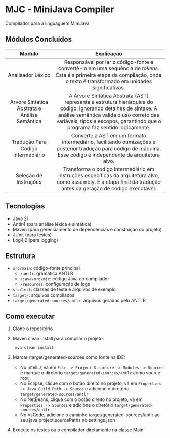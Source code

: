 # MJC - MiniJava Compiler

Compilador para a linguaguem MiniJava

## Módulos Concluídos

|                    Módulo                     |                                                                                                                 Explicação                                                                                                                 |
|:---------------------------------------------:|:------------------------------------------------------------------------------------------------------------------------------------------------------------------------------------------------------------------------------------------:|
|               Analisador Léxico               |                               Responsável por ler o código-fonte e convertê-lo em uma sequência de *tokens*. Esta é a primeira etapa da compilação, onde o texto é transformado em unidades significativas.                                |
| Árvore Sintática Abstrata e Análise Semântica | A Árvore Sintática Abstrata (AST) representa a estrutura hierárquica do código, ignorando detalhes de sintaxe. A análise semântica valida o uso correto das variáveis, tipos e escopos, garantindo que o programa faz sentido logicamente. |
|      Tradução Para Código Intermediário       |                                      Converte a AST em um formato intermediário, facilitando otimizações e posterior tradução para código de máquina. Esse código é independente da arquitetura alvo.                                      |
|             Seleção de Instruções             |                                     Transforma o código intermediário em instruções específicas da arquitetura alvo, como assembly. É a etapa final da tradução antes da geração de código executável.                                     |

## Tecnologias

- Java 21
- Antlr4 (para análise léxica e sintática)
- Maven (para gerenciamento de dependências e construção do projeto)
- JUnit (para testes)
- Log4j2 (para logging)

## Estrutura

- `src/main`: código-fonte principal
  - `/antlr`: gramática ANTLR
  - `/java/org/mjc`: código Java do compilador
  - `/resources`: configuração de logs
- `src/test`: classes de teste e arquivos de exemplo
- `target/`: arquivos compilados
- `target/generated-sources/antlr`: arquivos gerados pelo ANTLR

## Como executar

1. Clone o repositório


2. Maven clean install para compilar o projeto:
   ```bash
    mvn clean install
    ```

3. Marcar /target/generated-sources como fonte na IDE:
   - No IntelliJ, vá em `File -> Project Structure -> Modules -> Sources`
   e marque o diretório `target/generated-sources/antlr` como source root
   - No Eclipse, clique com o botão direito no projeto, vá em
   `Properties -> Java Build Path -> Source` e adicione o diretório `target/generated-sources/antlr`
   - No NetBeans, clique com o botão direito no projeto, vá em `Properties -> Sources` e adicione o
   diretório `target/generated-sources/antlr`
   - No VsCode, adicione o caminho target/generated-sources/antlr ao seu java.project.sourcePaths no settings.json


4. Execute os testes ou o compilador diretamente na classe Main
